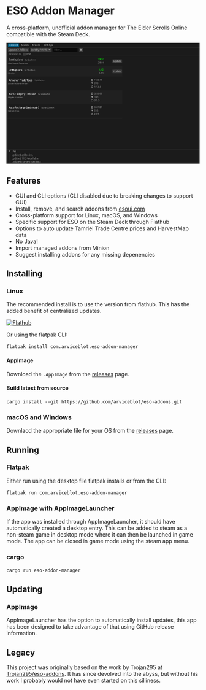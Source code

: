 # ESO Addon Manager

A cross-platform, unofficial addon manager for The Elder Scrolls Online compatible with the Steam Deck.

![Image of main window](/docs/images/main.png)

## Features

- GUI ~~and CLI options~~ (CLI disabled due to breaking changes to support GUI)
- Install, remove, and search addons from [esoui.com](https://www.esoui.com)
- Cross-platform support for Linux, macOS, and Windows
- Specific support for ESO on the Steam Deck through Flathub
- Options to auto update Tamriel Trade Centre prices and HarvestMap data
- No Java!
- Import managed addons from Minion
- Suggest installing addons for any missing depenencies

## Installing

### Linux

The recommended install is to use the version from flathub. This has the added benefit of centralized updates.

<a href="https://flathub.org/apps/details/com.arviceblot.eso-addon-manager"><img src="https://flathub.org/assets/badges/flathub-badge-en.png" alt="Flathub" height="50"/></a>

Or using the flatpak CLI:

```shell
flatpak install com.arviceblot.eso-addon-manager
```

#### AppImage

Download the `.AppImage` from the [releases](https://github.com/arviceblot/eso-addons/releases) page.


#### Build latest from source

```shell
cargo install --git https://github.com/arviceblot/eso-addons.git
```

### macOS and Windows

Downlaod the appropriate file for your OS from the [releases](https://github.com/arviceblot/eso-addons/releases) page.

## Running

### Flatpak

Either run using the desktop file flatpak installs or from the CLI:

```shell
flatpak run com.arviceblot.eso-addon-manager
```

### AppImage with AppImageLauncher

If the app was installed through AppImageLauncher, it should have automatically created a desktop entry. This can be added to steam as a non-steam game in desktop mode where it can then be launched in game mode. The app can be closed in game mode using the steam app menu.

### cargo

```shell
cargo run eso-addon-manager
```

## Updating

### AppImage

AppImageLauncher has the option to automatically install updates, this app has been designed to take advantage of that using GitHub release information.

## Legacy

This project was originally based on the work by Trojan295 at [Trojan295/eso-addons](https://github.com/Trojan295/eso-addons). It has since devolved into the abyss, but without his work I probably would not have even started on this silliness.
